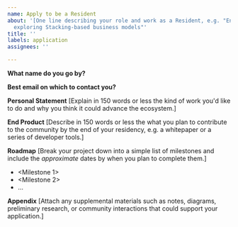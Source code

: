 ```yaml
---
name: Apply to be a Resident
about: '[One line describing your role and work as a Resident, e.g. "Entrepreneur-in-Residence
  exploring Stacking-based business models"'
title: ''
labels: application
assignees: ''

---
```


**What name do you go by?**

**Best email on which to contact you?**

**Personal Statement**
[Explain in 150 words or less the kind of work you'd like to do and why you think it could advance the ecosystem.]

**End Product**
[Describe in 150 words or less the what you plan to contribute to the community by the end of your residency, e.g. a whitepaper or a series of developer tools.]

**Roadmap**
[Break your project down into a simple list of milestones and include the *approximate* dates by when you plan to complete them.]
- <Milestone 1>
- <Milestone 2>
- ...

**Appendix**
[Attach any supplemental materials such as notes, diagrams, preliminary research, or community interactions that could support your application.]
